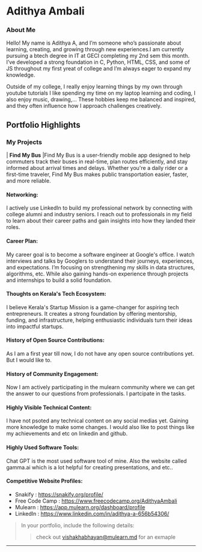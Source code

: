 # Adithya Ambali

### About Me
Hello! My name is Adithya A, and I’m someone who’s passionate about learning, creating, and growing through new experiences.I am currently pursuing a btech degree in IT at GECI completing my 2nd sem this month. I’ve developed a strong foundation in C, Python, HTML, CSS, and some of JS throughout my first yreat of college and I’m always eager to expand my knowledge.

Outside of my college, I really enjoy learning things by my own through youtube tutorials I like spending my time on my laptop learning and coding, I also enjoy music, drawing,... These hobbies keep me balanced and inspired, and they often influence how I approach challenges creatively.

## Portfolio Highlights

### My Projects

| **Find My Bus**  |Find My Bus is a user-friendly mobile app designed to help commuters track their buses in real-time, plan routes efficiently, and stay informed about arrival times and delays. Whether you're a daily rider or a first-time traveler, Find My Bus makes public transportation easier, faster, and more reliable.                                          

#### Networking:

I actively use LinkedIn to build my professional network by connecting with college alumni and industry seniors. I reach out to professionals in my field to learn about their career paths and gain insights into how they landed their roles.

#### Career Plan:

My career goal is to become a software engineer at Google's office. I watch interviews and talks by Googlers to understand their journeys, experiences, and expectations. I’m focusing on strengthening my skills in data structures, algorithms, etc. While also gaining hands-on experience through projects and internships to build a solid foundation.

#### Thoughts on Kerala's Tech Ecosystem:

I believe Kerala's Startup Mission is a game-changer for aspiring tech entrepreneurs. It creates a strong foundation by offering mentorship, funding, and infrastructure, helping enthusiastic individuals turn their ideas into impactful startups. 

#### History of Open Source Contributions:

As I am a first year till now, I do not have any open source contributions yet. But I would like to.

#### History of Community Engagement:

Now I am actively participating in the mulearn community where we can get the answer to our questions from professionals. I partcipate in the tasks.

#### Highly Visible Technical Content:

I have not psoted any technical content on any social medias yet. Gaining more knowledge to make some changes. I would also like to post things like my achievements and etc on linkedin and github.

#### Highly Used Software Tools:

Chat GPT is the most used software tool of mine. Also the website called gamma.ai which is a lot helpful for creating presentations, and etc..

#### Competitive Website Profiles:

- Snakify : https://snakify.org/profile/
- Free Code Camp : https://www.freecodecamp.org/AdithyaAmbali
- Mulearn : https://app.mulearn.org/dashboard/profile
- LinkedIn : https://www.linkedin.com/in/adithya-a-656b54306/



> In your portfolio, include the following details:
>> check out [vishakhabhayan@mulearn.md](./profiles/vishakhabhayan@mulearn.md) for an exmaple

---
